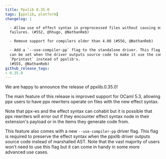 ```yaml
---
title: Ppxlib 0.35.0
tags: [ppxlib, platform]
changelog: |

  - Allow use of effect syntax in preprocessed files without causing migration
  failures. (#552, @hhugo, @NathanReb)

  - Remove support for compilers older than 4.08 (#556, @NathanReb)

  - Add a `--use-compiler-pp` flag to the standalone driver. This flag
  can be set when the driver outputs source code to make it use the compiler's
  `Pprintast` instead of ppxlib's.
  (#555, @NathanReb)
github_release_tags:
- 0.35.0
---
```

We are happy to announce the release of ppxlib.0.35.0!

The main feature of this release is improved support for OCaml 5.3, allowing ppx users to have ppx rewriters operate on files with the new effect syntax.

Note that ppx-es and the effect syntax can cohabit but it is possible that ppx rewriters will error out if they encounter effect syntax node in their extension's payload or in the items they generate code from.

This feature also comes with a new `--use-compiler-pp` driver flag. This flag is required to preserve the effect syntax when the ppxlib driver outputs source code instead of marshalled AST. Note that the vast majority of users won't need to use this flag but it can come in handy in some more advanced use cases.
